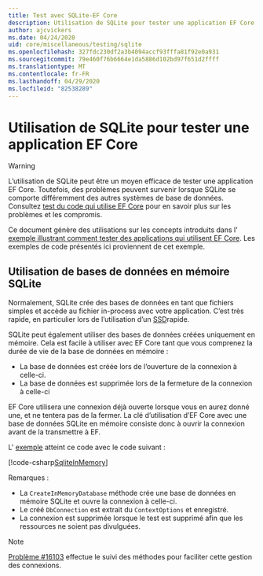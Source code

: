 ```yaml
---
title: Test avec SQLite-EF Core
description: Utilisation de SQLite pour tester une application EF Core
author: ajcvickers
ms.date: 04/24/2020
uid: core/miscellaneous/testing/sqlite
ms.openlocfilehash: 327fdc230df2a3b4094accf93fffa81f92e0a931
ms.sourcegitcommit: 79e460f76b6664e1da5886d102bd97f651d2ffff
ms.translationtype: MT
ms.contentlocale: fr-FR
ms.lasthandoff: 04/29/2020
ms.locfileid: "82538289"
---
```

# <a name="using-sqlite-to-test-an-ef-core-application"></a>Utilisation de SQLite pour tester une application EF Core

> [!WARNING]
> L’utilisation de SQLite peut être un moyen efficace de tester une application EF Core.
> Toutefois, des problèmes peuvent survenir lorsque SQLite se comporte différemment des autres systèmes de base de données. Consultez [test du code qui utilise EF Core](xref:core/miscellaneous/testing/index) pour en savoir plus sur les problèmes et les compromis.  

Ce document génère des utilisations sur les concepts introduits dans l' [exemple illustrant comment tester des applications qui utilisent EF Core](xref:core/miscellaneous/testing/testing-sample).
Les exemples de code présentés ici proviennent de cet exemple.

## <a name="using-sqlite-in-memory-databases"></a>Utilisation de bases de données en mémoire SQLite

Normalement, SQLite crée des bases de données en tant que fichiers simples et accède au fichier in-process avec votre application.
C’est très rapide, en particulier lors de l’utilisation d’un [SSD](https://en.wikipedia.org/wiki/Solid-state_drive)rapide. 

SQLite peut également utiliser des bases de données créées uniquement en mémoire.
Cela est facile à utiliser avec EF Core tant que vous comprenez la durée de vie de la base de données en mémoire :
* La base de données est créée lors de l’ouverture de la connexion à celle-ci.
* La base de données est supprimée lors de la fermeture de la connexion à celle-ci

EF Core utilisera une connexion déjà ouverte lorsque vous en aurez donné une, et ne tentera pas de la fermer.
La clé d’utilisation d’EF Core avec une base de données SQLite en mémoire consiste donc à ouvrir la connexion avant de la transmettre à EF.  

L' [exemple](xref:core/miscellaneous/testing/testing-sample) atteint ce code avec le code suivant :

[!code-csharp[SqliteInMemory](../../../../samples/core/Miscellaneous/Testing/ItemsWebApi/Tests/SqliteInMemoryItemsControllerTest.cs?name=SqliteInMemory)]

Remarques :
* La `CreateInMemoryDatabase` méthode crée une base de données en mémoire SQLite et ouvre la connexion à celle-ci.
* Le créé `DbConnection` est extrait du `ContextOptions` et enregistré.
* La connexion est supprimée lorsque le test est supprimé afin que les ressources ne soient pas divulguées. 

> [!NOTE]
> [Problème #16103](https://github.com/dotnet/efcore/issues/16103) effectue le suivi des méthodes pour faciliter cette gestion des connexions. 
